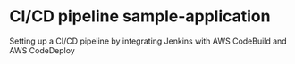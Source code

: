 # CI/CD pipeline sample-application

Setting up a CI/CD pipeline by integrating Jenkins with AWS CodeBuild and AWS CodeDeploy
